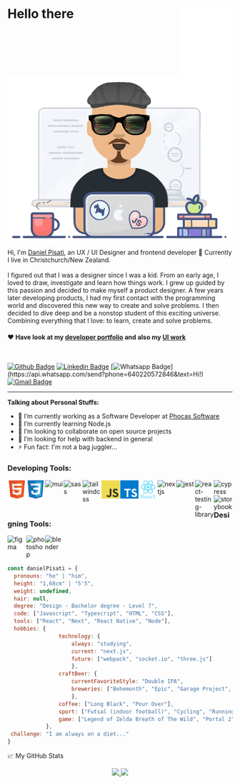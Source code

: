# Hello there <img align="right" src="header.svg">

<p align="center"> <img align="center"  alt="GIF" src="https://github.com/dpisati/dpisati/blob/main/profile.gif?raw=true" width="546" />

Hi, I'm [Daniel Pisati](https://dpportfolio.vercel.app/), an UX / UI Designer and frontend developer 🚀 Currently I live in Christchurch/New Zealand.<br /><br /> I figured out that I was a designer since I was a kid. From an early age, I loved to draw, investigate and learn how things work. I grew up guided by this passion and decided to make myself a product designer. A few years later developing products, I had my first contact with the programming world and discovered this new way to create and solve problems. I then decided to dive deep and be a nonstop student of this exciting universe. Combining everything that I love: to learn, create and solve problems.
  

#### ♥ Have look at my [developer portfolio](https://pisati.dev/) and also my [UI work](https://www.figma.com/file/03cbtNs9Jd6rwNIyCHPNm4/UI-Daniel-Pisati)
  
  <br />

[![Github Badge](https://img.shields.io/badge/-Github-000?style=flat-square&logo=Github&logoColor=white&link=https://github.com/lucasgdb)](https://github.com/dpisati)
[![Linkedin Badge](https://img.shields.io/badge/-LinkedIn-blue?style=flat-square&logo=Linkedin&logoColor=white&link=https://www.linkedin.com/in/adonai-pinheiro/)](https://www.linkedin.com/in/daniel-pisati/)
[![Whatsapp Badge](https://img.shields.io/badge/-Whatsapp-4CA143?style=flat-square&labelColor=4CA143&logo=whatsapp&logoColor=white&link=https://api.whatsapp.com/send?phone=5511964623773&text=Olá!)](https://api.whatsapp.com/send?phone=640220572846&text=Hi!)
[![Gmail Badge](https://img.shields.io/badge/-Gmail-c14438?style=flat-square&logo=Gmail&logoColor=white&link=mailto:daniel@pisati.dev)](mailto:daniel@pisati.dev)

---




**Talking about Personal Stuffs:**

- 🔭 I’m currently working as a Software Developer at [Phocas Software](https://www.phocassoftware.com/)
- 🌱 I’m currently learning Node.js
- 👯 I’m looking to collaborate on open source projects
- 🤔 I’m looking for help with backend in general
- ⚡ Fun fact: I'm not a bag juggler...

### Developing Tools:
<img align="left" alt="html5" width="42px" src="https://raw.githubusercontent.com/devicons/devicon/9c6bfdb9783cdfe1018666ed76adcfd3eab6fad6/icons/html5/html5-original.svg" alt="html5" />
<img align="left" alt="css3" width="42px" src="https://raw.githubusercontent.com/devicons/devicon/9c6bfdb9783cdfe1018666ed76adcfd3eab6fad6/icons/css3/css3-original.svg" />
<img align="left" alt="mui" width="42px" src="https://cdn.jsdelivr.net/gh/devicons/devicon/icons/materialui/materialui-original.svg" />
<img align="left" alt="sass" width="42px" src="https://cdn.jsdelivr.net/gh/devicons/devicon/icons/sass/sass-original.svg" />
<img align="left" alt="tailwindcss" width="42px" src="https://cdn.jsdelivr.net/gh/devicons/devicon/icons/tailwindcss/tailwindcss-plain.svg" />
<img align="left" alt="javascript" width="42px" src="https://raw.githubusercontent.com/devicons/devicon/9c6bfdb9783cdfe1018666ed76adcfd3eab6fad6/icons/javascript/javascript-original.svg" />
<img align="left" alt="typescript" width="42px" src="https://raw.githubusercontent.com/devicons/devicon/9c6bfdb9783cdfe1018666ed76adcfd3eab6fad6/icons/typescript/typescript-original.svg" />
<img align="left" alt="react" width="42px" src="https://raw.githubusercontent.com/devicons/devicon/9c6bfdb9783cdfe1018666ed76adcfd3eab6fad6/icons/react/react-original-wordmark.svg" />
<img align="left" alt="nextjs" width="42px" src="https://cdn.worldvectorlogo.com/logos/next-js.svg" />
<img align="left" alt="jest" width="42px" src="https://cdn.jsdelivr.net/gh/devicons/devicon/icons/jest/jest-plain.svg" />
<img align="left" alt="react-testing-library" width="42px" src="https://testing-library.com/img/octopus-128x128.png" />
<img align="left" alt="cypress" width="42px" src="https://www.svgrepo.com/show/353630/cypress.svg" />
<img align="left" alt="storybook" width="42px" src="https://cdn.jsdelivr.net/gh/devicons/devicon/icons/storybook/storybook-original.svg" />

<br />
<br />
  
### Designing Tools:
<img align="left" alt="figma" width="42px" src="https://cdn.jsdelivr.net/gh/devicons/devicon/icons/figma/figma-original.svg" />
<img align="left" alt="photoshop" width="42px" src="https://cdn.jsdelivr.net/gh/devicons/devicon/icons/photoshop/photoshop-plain.svg" />
<img align="left" alt="blender" width="42px" src="https://cdn.jsdelivr.net/gh/devicons/devicon/icons/blender/blender-original.svg" />
  

<br />
<br />
<br />

```javascript
const danielPisati = {
  pronouns: "he" | "him",
  height: "1,68cm" | "5'5",
  weight: undefined,
  hair: null,
  degree: "Design - Bachelor degree - Level 7",
  code: ["Javascript", "Typescript", "HTML", "CSS"],
  tools: ["React", "Next", "React Native", "Node"],
  hobbies: {
                technology: {
                    always: "studying",  
                    current: "next.js",
                    future: ["webpack", "socket.io", "three.js"]
                    },
                craftBeer: {
                    currentFavoriteStyle: "Double IPA",
                    breweries: ["Behemonth", "Epic", "Garage Project", "8 Wired", "Kereru"]
                    },
                coffee: ["Long Black", "Pour Over"],
                sport: ["Futsal (indoor football)", "Cycling", "Running"],
                game: ["Legend of Zelda Breath of The Wild", "Portal 2", "Warzone", "Rocket League"]
            },
 challenge: "I am always on a diet..."
}
```


📈 My GitHub Stats 
<div align='center'>
  <a href="https://github.com/dpisati">
  <img height="160em" src="https://github-readme-stats.vercel.app/api?username=dpisati&show_icons=true&theme=radical&include_all_commits=true&count_private=true"/>
  <img height="160em" src="https://github-readme-stats.vercel.app/api/top-langs/?username=dpisati&layout=compact&langs_count=7&theme=radical"/>
</div>

